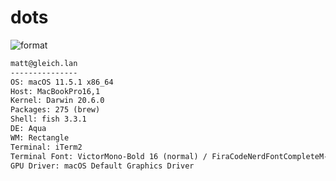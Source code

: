 
# dots

![format](https://github.com/gleich/dots/workflows/format/badge.svg)

```txt
matt@gleich.lan 
--------------- 
OS: macOS 11.5.1 x86_64 
Host: MacBookPro16,1 
Kernel: Darwin 20.6.0 
Packages: 275 (brew) 
Shell: fish 3.3.1 
DE: Aqua 
WM: Rectangle 
Terminal: iTerm2 
Terminal Font: VictorMono-Bold 16 (normal) / FiraCodeNerdFontCompleteM-Regular 21 (non-ascii) 
GPU Driver: macOS Default Graphics Driver 
```

